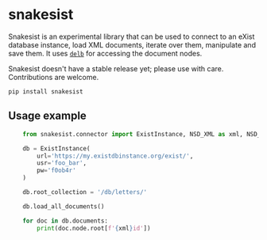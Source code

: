 # snakesist

Snakesist is an experimental library that can be used to connect
to an eXist database instance, load XML documents, iterate over them,
manipulate and save them. It uses [`delb`](https://delb.readthedocs.io/en/latest/)
for accessing the document nodes.

Snakesist doesn't have a stable release yet; please use with care. Contributions are welcome.

`pip install snakesist`

## Usage example

```python
    from snakesist.connector import ExistInstance, NSD_XML as xml, NSD_TEI as tei

    db = ExistInstance(
        url='https://my.existdbinstance.org/exist/',
        usr='foo_bar',
        pw='f0ob4r'
    )

    db.root_collection = '/db/letters/'

    db.load_all_documents()

    for doc in db.documents:
        print(doc.node.root[f'{xml}id'])
```
